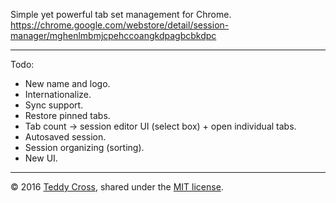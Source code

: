 Simple yet powerful tab set management for Chrome. https://chrome.google.com/webstore/detail/session-manager/mghenlmbmjcpehccoangkdpagbcbkdpc

---

Todo:

* New name and logo.
* Internationalize.
* Sync support.
* Restore pinned tabs.
* Tab count -> session editor UI (select box) + open individual tabs.
* Autosaved session.
* Session organizing (sorting).
* New UI.

---

© 2016 [Teddy Cross](https://teddy.io), shared under the [MIT license](https://opensource.org/licenses/MIT).
